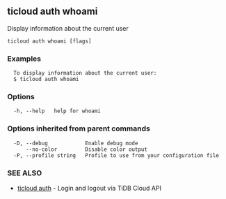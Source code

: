 ## ticloud auth whoami

Display information about the current user

```
ticloud auth whoami [flags]
```

### Examples

```
  To display information about the current user:
  $ ticloud auth whoami
```

### Options

```
  -h, --help   help for whoami
```

### Options inherited from parent commands

```
  -D, --debug            Enable debug mode
      --no-color         Disable color output
  -P, --profile string   Profile to use from your configuration file
```

### SEE ALSO

* [ticloud auth](ticloud_auth.md)	 - Login and logout via TiDB Cloud API

